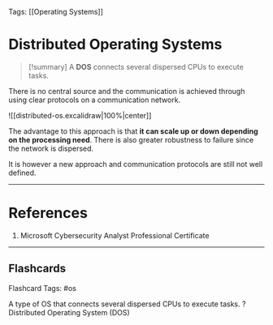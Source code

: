 Tags: [[Operating Systems]]
# Distributed Operating Systems

> [!summary] 
> A **DOS** connects several dispersed CPUs to execute tasks.

There is no central source and the communication is achieved through using clear protocols on a communication network.

![[distributed-os.excalidraw|100%|center]]

The advantage to this approach is that **it can scale up or down depending on the processing need**. There is also greater robustness to failure since the network is dispersed.

It is however a new approach and communication protocols are still not well defined.

---
# References

1. Microsoft Cybersecurity Analyst Professional Certificate

___
## Flashcards

Flashcard Tags: #os 

A type of OS that connects several dispersed CPUs to execute tasks.
?
Distributed Operating System (DOS)
